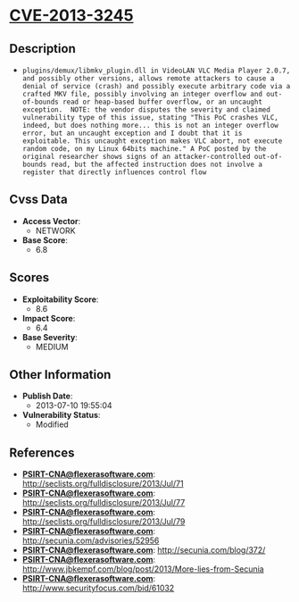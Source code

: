 
# [CVE-2013-3245](https://cve.mitre.org/cgi-bin/cvename.cgi?name=CVE-2013-3245)

## Description

- `plugins/demux/libmkv_plugin.dll in VideoLAN VLC Media Player 2.0.7, and possibly other versions, allows remote attackers to cause a denial of service (crash) and possibly execute arbitrary code via a crafted MKV file, possibly involving an integer overflow and out-of-bounds read or heap-based buffer overflow, or an uncaught exception.  NOTE: the vendor disputes the severity and claimed vulnerability type of this issue, stating "This PoC crashes VLC, indeed, but does nothing more... this is not an integer overflow error, but an uncaught exception and I doubt that it is exploitable. This uncaught exception makes VLC abort, not execute random code, on my Linux 64bits machine." A PoC posted by the original researcher shows signs of an attacker-controlled out-of-bounds read, but the affected instruction does not involve a register that directly influences control flow`

## Cvss Data

- **Access Vector**:
  - NETWORK
- **Base Score**:
  - 6.8

## Scores

- **Exploitability Score**:
  - 8.6
- **Impact Score**:
  - 6.4
- **Base Severity**:
  - MEDIUM

## Other Information

- **Publish Date**:
  - 2013-07-10 19:55:04
- **Vulnerability Status**:
  - Modified

## References

- **PSIRT-CNA@flexerasoftware.com**: http://seclists.org/fulldisclosure/2013/Jul/71
- **PSIRT-CNA@flexerasoftware.com**: http://seclists.org/fulldisclosure/2013/Jul/77
- **PSIRT-CNA@flexerasoftware.com**: http://seclists.org/fulldisclosure/2013/Jul/79
- **PSIRT-CNA@flexerasoftware.com**: http://secunia.com/advisories/52956
- **PSIRT-CNA@flexerasoftware.com**: http://secunia.com/blog/372/
- **PSIRT-CNA@flexerasoftware.com**: http://www.jbkempf.com/blog/post/2013/More-lies-from-Secunia
- **PSIRT-CNA@flexerasoftware.com**: http://www.securityfocus.com/bid/61032
